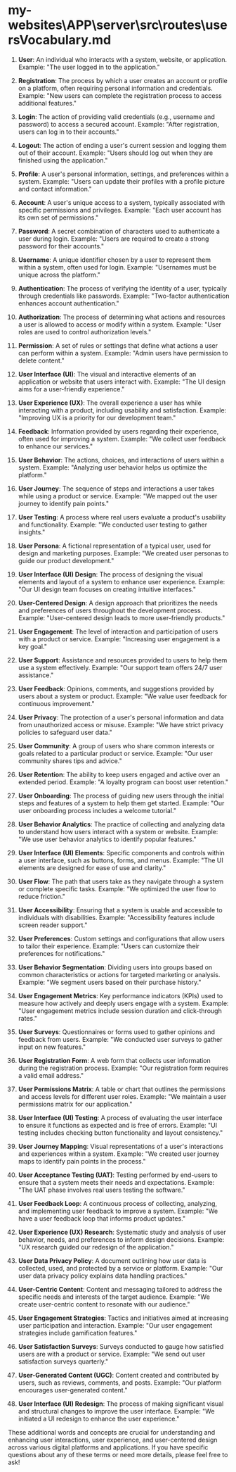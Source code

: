 # my-websites\APP\server\src\routes\usersVocabulary.md

1. **User**: An individual who interacts with a system, website, or application.
   Example: "The user logged in to the application."

2. **Registration**: The process by which a user creates an account or profile on a platform, often requiring personal information and credentials.
   Example: "New users can complete the registration process to access additional features."

3. **Login**: The action of providing valid credentials (e.g., username and password) to access a secured account.
   Example: "After registration, users can log in to their accounts."

4. **Logout**: The action of ending a user's current session and logging them out of their account.
   Example: "Users should log out when they are finished using the application."

5. **Profile**: A user's personal information, settings, and preferences within a system.
   Example: "Users can update their profiles with a profile picture and contact information."

6. **Account**: A user's unique access to a system, typically associated with specific permissions and privileges.
   Example: "Each user account has its own set of permissions."

7. **Password**: A secret combination of characters used to authenticate a user during login.
   Example: "Users are required to create a strong password for their accounts."

8. **Username**: A unique identifier chosen by a user to represent them within a system, often used for login.
   Example: "Usernames must be unique across the platform."

9. **Authentication**: The process of verifying the identity of a user, typically through credentials like passwords.
   Example: "Two-factor authentication enhances account authentication."

10. **Authorization**: The process of determining what actions and resources a user is allowed to access or modify within a system.
    Example: "User roles are used to control authorization levels."

11. **Permission**: A set of rules or settings that define what actions a user can perform within a system.
    Example: "Admin users have permission to delete content."

12. **User Interface (UI)**: The visual and interactive elements of an application or website that users interact with.
    Example: "The UI design aims for a user-friendly experience."

13. **User Experience (UX)**: The overall experience a user has while interacting with a product, including usability and satisfaction.
    Example: "Improving UX is a priority for our development team."

14. **Feedback**: Information provided by users regarding their experience, often used for improving a system.
    Example: "We collect user feedback to enhance our services."

15. **User Behavior**: The actions, choices, and interactions of users within a system.
    Example: "Analyzing user behavior helps us optimize the platform."

16. **User Journey**: The sequence of steps and interactions a user takes while using a product or service.
    Example: "We mapped out the user journey to identify pain points."

17. **User Testing**: A process where real users evaluate a product's usability and functionality.
    Example: "We conducted user testing to gather insights."

18. **User Persona**: A fictional representation of a typical user, used for design and marketing purposes.
    Example: "We created user personas to guide our product development."

19. **User Interface (UI) Design**: The process of designing the visual elements and layout of a system to enhance user experience.
    Example: "Our UI design team focuses on creating intuitive interfaces."

20. **User-Centered Design**: A design approach that prioritizes the needs and preferences of users throughout the development process.
    Example: "User-centered design leads to more user-friendly products."

21. **User Engagement**: The level of interaction and participation of users with a product or service.
    Example: "Increasing user engagement is a key goal."

22. **User Support**: Assistance and resources provided to users to help them use a system effectively.
    Example: "Our support team offers 24/7 user assistance."

23. **User Feedback**: Opinions, comments, and suggestions provided by users about a system or product.
    Example: "We value user feedback for continuous improvement."

24. **User Privacy**: The protection of a user's personal information and data from unauthorized access or misuse.
    Example: "We have strict privacy policies to safeguard user data."

25. **User Community**: A group of users who share common interests or goals related to a particular product or service.
    Example: "Our user community shares tips and advice."

26. **User Retention**: The ability to keep users engaged and active over an extended period.
    Example: "A loyalty program can boost user retention."

27. **User Onboarding**: The process of guiding new users through the initial steps and features of a system to help them get started.
   Example: "Our user onboarding process includes a welcome tutorial."

28. **User Behavior Analytics**: The practice of collecting and analyzing data to understand how users interact with a system or website.
   Example: "We use user behavior analytics to identify popular features."

29. **User Interface (UI) Elements**: Specific components and controls within a user interface, such as buttons, forms, and menus.
   Example: "The UI elements are designed for ease of use and clarity."

30. **User Flow**: The path that users take as they navigate through a system or complete specific tasks.
   Example: "We optimized the user flow to reduce friction."

31. **User Accessibility**: Ensuring that a system is usable and accessible to individuals with disabilities.
   Example: "Accessibility features include screen reader support."

32. **User Preferences**: Custom settings and configurations that allow users to tailor their experience.
   Example: "Users can customize their preferences for notifications."

33. **User Behavior Segmentation**: Dividing users into groups based on common characteristics or actions for targeted marketing or analysis.
   Example: "We segment users based on their purchase history."

34. **User Engagement Metrics**: Key performance indicators (KPIs) used to measure how actively and deeply users engage with a system.
   Example: "User engagement metrics include session duration and click-through rates."

35. **User Surveys**: Questionnaires or forms used to gather opinions and feedback from users.
   Example: "We conducted user surveys to gather input on new features."

36. **User Registration Form**: A web form that collects user information during the registration process.
   Example: "Our registration form requires a valid email address."

37. **User Permissions Matrix**: A table or chart that outlines the permissions and access levels for different user roles.
   Example: "We maintain a user permissions matrix for our application."

38. **User Interface (UI) Testing**: A process of evaluating the user interface to ensure it functions as expected and is free of errors.
   Example: "UI testing includes checking button functionality and layout consistency."

39. **User Journey Mapping**: Visual representations of a user's interactions and experiences within a system.
   Example: "We created user journey maps to identify pain points in the process."

40. **User Acceptance Testing (UAT)**: Testing performed by end-users to ensure that a system meets their needs and expectations.
   Example: "The UAT phase involves real users testing the software."

41. **User Feedback Loop**: A continuous process of collecting, analyzing, and implementing user feedback to improve a system.
   Example: "We have a user feedback loop that informs product updates."

42. **User Experience (UX) Research**: Systematic study and analysis of user behavior, needs, and preferences to inform design decisions.
   Example: "UX research guided our redesign of the application."

43. **User Data Privacy Policy**: A document outlining how user data is collected, used, and protected by a service or platform.
   Example: "Our user data privacy policy explains data handling practices."

44. **User-Centric Content**: Content and messaging tailored to address the specific needs and interests of the target audience.
   Example: "We create user-centric content to resonate with our audience."

45. **User Engagement Strategies**: Tactics and initiatives aimed at increasing user participation and interaction.
   Example: "Our user engagement strategies include gamification features."

46. **User Satisfaction Surveys**: Surveys conducted to gauge how satisfied users are with a product or service.
   Example: "We send out user satisfaction surveys quarterly."

47. **User-Generated Content (UGC)**: Content created and contributed by users, such as reviews, comments, and posts.
   Example: "Our platform encourages user-generated content."

48. **User Interface (UI) Redesign**: The process of making significant visual and structural changes to improve the user interface.
   Example: "We initiated a UI redesign to enhance the user experience."

These additional words and concepts are crucial for understanding and enhancing user interactions, user experience, and user-centered design across various digital platforms and applications. If you have specific questions about any of these terms or need more details, please feel free to ask!
